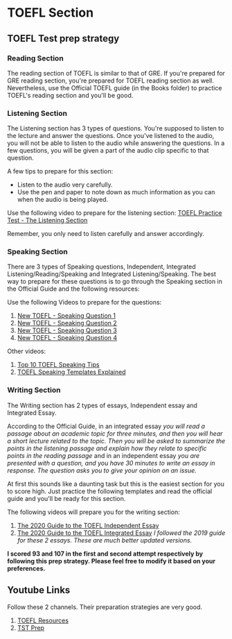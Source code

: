 # TOEFL Section

## TOEFL Test prep strategy

### Reading Section

The reading section of TOEFL is similar to that of GRE. If you're prepared for GRE reading section, you're prepared for TOEFL reading section as well. Nevertheless, use the Official TOEFL guide (in the Books folder) to practice TOEFL's reading section and you'll be good.

### Listening Section

The Listening section has 3 types of questions. You're supposed to listen to the lecture and answer the questions. Once you've listened to the audio, you will not be able to listen to the audio while answering the questions. In a few questions, you will be given a part of the audio clip specific to that question.

A few tips to prepare for this section:
* Listen to the audio very carefully.
* Use the pen and paper to note down as much information as you can when the audio is being played.

Use the following video to prepare for the listening section:
[TOEFL Practice Test - The Listening Section](https://www.youtube.com/watch?v=X1fi29olrc4)

Remember, you only need to listen carefully and answer accordingly.

### Speaking Section

There are 3 types of Speaking questions, Independent, Integrated Listening/Reading/Speaking and Integrated Listening/Speaking. The best way to prepare for these questions is to go through the Speaking section in the Official Guide and the following resources:

Use the following Videos to prepare for the questions:
1. [New TOEFL - Speaking Question 1](https://www.youtube.com/watch?v=ML0VXilNQ4s)
2. [New TOEFL - Speaking Question 2](https://www.youtube.com/watch?v=9eQ3mu_19Zk)
3. [New TOEFL - Speaking Question 3](https://www.youtube.com/watch?v=DTTbBxhtWYQ&t=714s)
4. [New TOEFL - Speaking Question 4](https://www.youtube.com/watch?v=o52J6ff4wrw)

Other videos:
1. [Top 10 TOEFL Speaking Tips](https://www.youtube.com/watch?v=AuPGJWMnta0)
2. [TOEFL Speaking Templates Explained](https://www.youtube.com/watch?v=EYHO71UFw8k)

### Writing Section

The Writing section has 2 types of essays, Independent essay and Integrated Essay. 

According to the Official Guide, in an integrated essay *you will read a passage about an academic topic for three minutes, and then you will hear a short lecture related to the topic. Then you will be asked to summarize the points in the listening passage and explain how they relate to specific points in the reading passage* and in an independent essay *you are presented with a question, and you have 30 minutes to write an essay in response. The question asks you to give your opinion on an issue.* 

At first this sounds like a daunting task but this is the easiest section for you to score high. Just practice the following templates and read the official guide and you'll be ready for this section.

The following videos will prepare you for the writing section:
1. [The 2020 Guide to the TOEFL Independent Essay](https://www.youtube.com/watch?v=ZqQcEBb9Zf0)
2. [The 2020 Guide to the TOEFL Integrated Essay](https://www.youtube.com/watch?v=8RP01I8xvn4)
*I followed the 2019 guide for these 2 essays. These are much better updated versions.*

**I scored 93 and 107 in the first and second attempt respectively by following this prep strategy. Please feel free to modify it based on your preferences.**

## Youtube Links

Follow these 2 channels. Their preparation strategies are very good.

1. [TOEFL Resources](https://www.youtube.com/channel/UCpi4cyj1hTscwo0XRDqlSsA)
2. [TST Prep](https://www.youtube.com/channel/UCL0ZOT3eKp4RvKcQyBZJ4bw)
